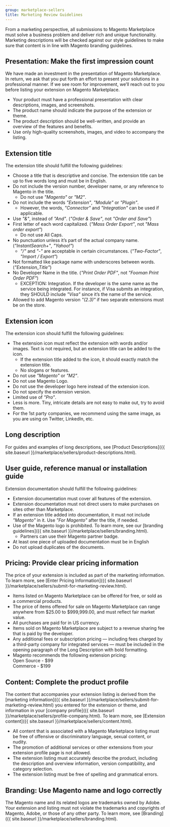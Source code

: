 ```yaml
---
group: marketplace-sellers
title: Marketing Review Guidelines
---
```


From a marketing perspective, all submissions to Magento Marketplace must solve a business problem and deliver rich and unique functionality. Marketing descriptions will be checked against our style guidelines to make sure that content is in line with Magento branding guidelines.

## Presentation: Make the first impression count

We have made an investment in the presentation of Magento Marketplace. In return, we ask that you put forth an effort to present your solutions in a professional manner. If we see room for improvement, we’ll reach out to you before listing your extension on Magento Marketplace.

*  Your product must have a professional presentation with clear descriptions, images, and screenshots.
*  The product name should indicate the purpose of the extension or theme.
*  The product description should be well-written, and provide an overview of the features and benefits.
*  Use only high-quality screenshots, images, and video to accompany the listing.

## Extension title

The extension title should fulfill the following guidelines:

*  Choose a title that is descriptive and concise. The extension title can be up to five words long and must be in English.
*  Do not include the version number, developer name, or any reference to Magento in the title.
   -  Do not use _"Magento"_ or _"M2"_.
*  Do not include the words _"Extension"_, _"Module"_ or _"Plugin"_.
   -  However, the words, _"Connector"_ and _"Integration"_ can be used if applicable.
*  Use _"&"_, instead of _"And"_. (_"Order & Save"_, not _"Order and Save"_)
*  First letter of each word capitalized. (_"Mass Order Export"_, not _"Mass order export"_)
   -  Do not use All Caps.
*  No punctuation unless it’s part of the actual company name. (_"InstantSearch+"_, _"Yahoo!"_)
   -  _"/"_ and _"-"_ are acceptable in certain circumstances. (_"Two-Factor"_, _"Import / Export"_)
*  Not formatted like package name with underscores between words. (_"Extension_Title"_)
*  No Developer Name in the title. (_"Print Order PDF"_, not _"Fooman Print Order PDF"_)
   -  EXCEPTION: Integration. If the developer is the same name as the service being integrated. For instance, if Visa submits an integration, they SHOULD include _"Visa"_ since it’s the name of the service.
*  Allowed to add Magento version _"(2.3)"_ if two separate extensions must be on the store.

## Extension icon

The extension icon should fulfill the following guidelines:

*  The extension icon must reflect the extension with words and/or images.
   Text is not required, but an extension title can be added to the icon.
   -  If the extension title added to the icon, it should exactly match the extension title.
   -  No slogans or features.
*  Do not use _"Magento"_ or _"M2"_.
*  Do not use Magento Logo.
*  Do not use the developer logo here instead of the extension icon.
*  Do not specify the extension version.
*  Limited use of _"Pro"_.
*  Less is more. Tiny, intricate details are not easy to make out, try to avoid them.
*  For the 1st party companies, we recommend using the same image, as you are using on Twitter, LinkedIn, etc.

## Long description

For guides and examples of long descriptions, see [Product Descriptions]({{ site.baseurl }}/marketplace/sellers/product-descriptions.html).

## User guide, reference manual or installation guide

Extension documentation should fulfill the following guidelines:

*  Extension documentation must cover all features of the extension.
*  Extension documentation must not direct users to make purchases on sites other than Marketplace.
*  If an extension title added into documentation, it must not include _"Magento"_ in it. Use _"For Magento"_ after the title, if needed.
*  Use of the Magento logo is prohibited. To learn more, see our [branding guidelines]({{ site.baseurl }}/marketplace/sellers/branding.html).
   -  Partners can use their Magento partner badge.
*  At least one piece of uploaded documentation must be in English
*  Do not upload duplicates of the documents.

## Pricing: Provide clear pricing information

The price of your extension is included as part of the marketing information. To learn more, see [Enter Pricing Information]({{ site.baseurl }}/marketplace/sellers/submit-for-marketing-review.html).

*  Items listed on Magento Marketplace can be offered for free, or sold as a commercial products.
*  The price of items offered for sale on Magento Marketplace can range anywhere from $25.00 to $999,999.00, and must reflect fair market value.
*  All purchases are paid for in US currency.
*  Items sold on Magento Marketplace are subject to a revenue sharing fee that is paid by the developer.
*  Any additional fees or subscription pricing — including fees charged by a third-party company for integrated services — must be included in the opening paragraph of the Long Description with bold formatting.
*  Magento recommends the following extension pricing:<br />
   Open Source - $99<br />
   Commerce - $199

## Content: Complete the product profile

The content that accompanies your extension listing is derived from the [marketing information]({{ site.baseurl }}/marketplace/sellers/submit-for-marketing-review.html) you entered for the extension or theme, and information in your [company profile]({{ site.baseurl }}/marketplace/sellers/profile-company.html). To learn more, see [Extension content]({{ site.baseurl }}/marketplace/sellers/content.html).

*  All content that is associated with a Magento Marketplace listing must be free of offensive or discriminatory language, sexual content, or nudity.
*  The promotion of additional services or other extensions from your extension profile page is not allowed.
*  The extension listing must accurately describe the product, including the description and overview information, version compatibility, and category selection.
*  The extension listing must be free of spelling and grammatical errors.

## Branding: Use Magento name and logo correctly

The Magento name and its related logos are trademarks owned by Adobe. Your extension and listing must not violate the trademarks and copyrights of Magento, Adobe, or those of any other party. To learn more, see [Branding]({{ site.baseurl }}/marketplace/sellers/branding.html).
